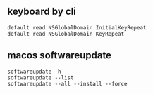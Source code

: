 ## keyboard by cli
```
default read NSGlobalDomain InitialKeyRepeat
default read NSGlobalDomain KeyRepeat
```

## macos softwareupdate
```
softwareupdate -h
softwareupdate --list
softwareupdate --all --install --force
```